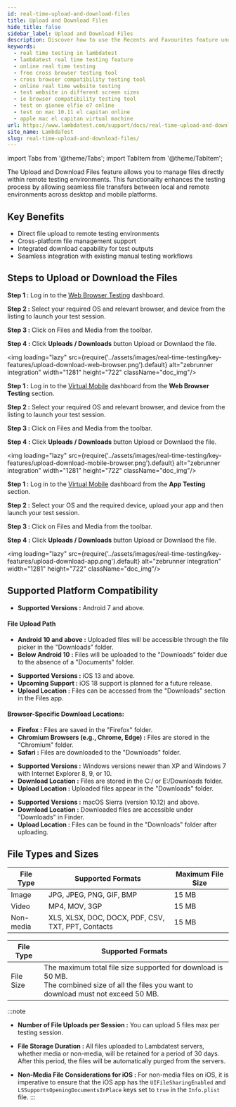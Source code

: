 ```yaml
---
id: real-time-upload-and-download-files
title: Upload and Download Files
hide_title: false
sidebar_label: Upload and Download Files
description: Discover how to use the Recents and Favourites feature under Quick Links in LambdaTest. Quickly access recently used items and mark important resources for faster navigation.
keywords:
  - real time testing in lambdatest
  - lambdatest real time testing feature
  - online real time testing
  - free cross browser testing tool
  - cross browser compatibility testing tool
  - online real time website testing
  - test website in different screen sizes
  - ie browser compatibility testing tool
  - test on gionee elfie e7 online
  - test on mac 10.11 el capitan online
  - apple mac el capitan virtual machine
url: https://www.lambdatest.com/support/docs/real-time-upload-and-download-files/
site_name: LambdaTest
slug: real-time-upload-and-download-files/
---
```


import Tabs from '@theme/Tabs';
import TabItem from '@theme/TabItem';

<script type="application/ld+json"
      dangerouslySetInnerHTML={{ __html: JSON.stringify({
       "@context": "https://schema.org",
        "@type": "BreadcrumbList",
        "itemListElement": [{
          "@type": "ListItem",
          "position": 1,
          "name": "LambdaTest",
          "item": "https://www.lambdatest.com"
        },{
          "@type": "ListItem",
          "position": 2,
          "name": "Support",
          "item": "https://www.lambdatest.com/support/docs/"
        },{
          "@type": "ListItem",
          "position": 3,
          "name": "Real Time Upload and Download Files",
          "item": "https://www.lambdatest.com/support/docs/real-time-upload-and-download-files/"
        }]
      })
    }}
></script>
The Upload and Download Files feature allows you to manage files directly within remote testing environments. This functionality enhances the testing process by allowing seamless file transfers between local and remote environments across desktop and mobile platforms.

## Key Benefits

- Direct file upload to remote testing environments
- Cross-platform file management support
- Integrated download capability for test outputs
- Seamless integration with existing manual testing workflows

## Steps to Upload or Download the Files

<Tabs className="docs__val">
<TabItem value="web-browser" label="Web Browser" default>

**Step 1 :** Log in to the [Web Browser Testing](https://app.lambdatest.com/console/realtime/browser/desktop) dashboard.

**Step 2 :** Select your required OS and relevant browser, and device from the listing to launch your test session.

**Step 3 :** Click on Files and Media from the toolbar.

**Step 4 :** Click **Uploads / Downloads** button Upload or Downlaod the file.

<img loading="lazy" src={require('../assets/images/real-time-testing/key-features/upload-download-web-browser.png').default} alt="zebrunner integration" width="1281" height="722" className="doc_img"/>

</TabItem>

<TabItem value="mobile-browser" label="Mobile Browser" default>

**Step 1 :** Log in to the [Virtual Mobile](https://app.lambdatest.com/console/realtime/browser/mobile) dashboard from the **Web Browser Testing** section.

**Step 2 :** Select your required OS and relevant browser, and device from the listing to launch your test session.

**Step 3 :** Click on Files and Media from the toolbar.

**Step 4 :** Click **Uploads / Downloads** button Upload or Downlaod the file.

<img loading="lazy" src={require('../assets/images/real-time-testing/key-features/upload-download-mobile-browser.png').default} alt="zebrunner integration" width="1281" height="722" className="doc_img"/>

</TabItem>

<TabItem value="mobile-app" label="Mobile App" default>

**Step 1 :** Log in to the [Virtual Mobile](https://app.lambdatest.com/console/realtime/app) dashboard from the **App Testing** section.

**Step 2 :** Select your OS and the required device, upload your app and then launch your test session.

**Step 3 :** Click on Files and Media from the toolbar.

**Step 4 :** Click **Uploads / Downloads** button Upload or Downlaod the file.

<img loading="lazy" src={require('../assets/images/real-time-testing/key-features/upload-download-app.png').default} alt="zebrunner integration" width="1281" height="722" className="doc_img"/>

</TabItem>
</Tabs>

## Supported Platform Compatibility

<Tabs className="docs__val">
<TabItem value="android" label="Android" default>

- **Supported Versions :** Android 7 and above.

#### File Upload Path
- **Android 10 and above :** Uploaded files will be accessible through the file picker in the "Downloads" folder.
- **Below Android 10 :** Files will be uploaded to the "Downloads" folder due to the absence of a "Documents" folder.

</TabItem>

<TabItem value="ios" label="iOS" default>

- **Supported Versions :** iOS 13 and above.
- **Upcoming Support :** iOS 18 support is planned for a future release.
- **Upload Location :** Files can be accessed from the "Downloads" section in the Files app.

#### Browser-Specific Download Locations:
- **Firefox :** Files are saved in the "Firefox" folder.
- **Chromium Browsers (e.g., Chrome, Edge) :** Files are stored in the "Chromium" folder.
- **Safari :** Files are downloaded to the "Downloads" folder.

</TabItem>

<TabItem value="windows" label="Windows" default>

- **Supported Versions :** Windows versions newer than XP and Windows 7 with Internet Explorer 8, 9, or 10.
- **Download Location :** Files are stored in the C:/ or E:/Downloads folder.
- **Upload Location :** Uploaded files appear in the "Downloads" folder.

</TabItem>

<TabItem value="macos" label="macOS" default>

- **Supported Versions :** macOS Sierra (version 10.12) and above.
- **Download Location :** Downloaded files are accessible under "Downloads" in Finder.
- **Upload Location :** Files can be found in the "Downloads" folder after uploading.

</TabItem>
</Tabs>

## File Types and Sizes

<Tabs className="docs__val">
<TabItem value="upload" label="Uploading Files" default>

| File Type | Supported Formats | Maximum File Size |
|-----------|-------------------|-------------------|
| Image | JPG, JPEG, PNG, GIF, BMP | 15 MB |
| Video | MP4, MOV, 3GP | 15 MB |
| Non-media | XLS, XLSX, DOC, DOCX, PDF, CSV, TXT, PPT, Contacts | 15 MB |

</TabItem>
<TabItem value="download" label="Downloading Files" default>

| File Type | Supported Formats |
|-----------|-------------------|
|File Size  | The maximum total file size supported for download is 50 MB. <br /> The combined size of all the files you want to download must not exceed 50 MB. |

</TabItem>
</Tabs>

:::note
- **Number of File Uploads per Session :** You can upload 5 files max per testing session.

- **File Storage Duration :** All files uploaded to Lambdatest servers, whether media or non-media, will be retained for a period of 30 days. After this period, the files will be automatically purged from the servers.

- **Non-Media File Considerations for iOS :** For non-media files on iOS, it is imperative to ensure that the iOS app has the `UIFileSharingEnabled` and `LSSupportsOpeningDocumentsInPlace` keys set to `true` in the `Info.plist` file.
:::
